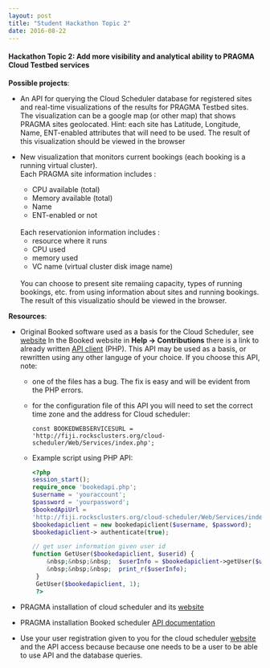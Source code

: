 ```yaml
---
layout: post
title: "Student Hackathon Topic 2"
date: 2016-08-22
---
```


<div class="border">
  <h4>Hackathon Topic 2: Add more visibility and analytical ability to PRAGMA
  Cloud Testbed services </h4>
</div>

**Possible projects**: 

* An API for querying the Cloud Scheduler database for registered sites and 
  real-time visualizations of the results for PRAGMA Testbed sites. The
  visualization can be a google map (or other map) that shows PRAGMA sites
  geolocated.  Hint: each site has Latitude, Longitude, Name, ENT-enabled attributes
  that will need to be used. The result of this visualization should be viewed
  in the browser

* New visualization that monitors current bookings (each booking is a running virtual cluster).
  <br>Each PRAGMA site information includes :

  * CPU available (total)
  * Memory available (total)
  * Name 
  * ENT-enabled or not

  <br>
  Each reservationion information includes :

  * resource where it runs
  * CPU used
  * memory used
  * VC name (virtual cluster disk image name)

  <br>
  You can choose to present site remaiing capacity, types of running bookings,
  etc. from using information about sites and running bookings. 
  The result of this visualizatio should be viewed in the browser.

**Resources**:

* Original Booked software used as a basis for the Cloud Scheduler, see [website][1]
  In the Booked website in **Help -> Contributions** there is a link to already
  written [API client][2] (PHP). This API may be used as a basis, or rewritten 
  using any other languge of your choice. If you choose this API, note:

  * one of the files has a bug. The fix is easy and will be evident from the PHP errors. 
  * for the configuration file of this API you will need to set the correct time zone and the
    address for Cloud scheduler:<br>

        const BOOKEDWEBSERVICESURL = 'http://fiji.rocksclusters.org/cloud-scheduler/Web/Services/index.php';

  * Example script using  PHP API:<br>

    ```php
    <?php
    session_start();
    require_once 'bookedapi.php';
    $username = 'youraccount';
    $password = 'yourpassword';
    $bookedApiUrl =
    'http://fiji.rocksclusters.org/cloud-scheduler/Web/Services/index.php';
    $bookedapiclient = new bookedapiclient($username, $password);
    $bookedapiclient-> authenticate(true);
  
    // get user information given user id 
    function GetUser($bookedapiclient, $userid) {
        &nbsp;&nbsp;&nbsp;  $userInfo = $bookedapiclient->getUser($userid);
        &nbsp;&nbsp;&nbsp;  print_r($userInfo);
     }
     GetUser($bookedapiclient, 1);
     ?>
     ``` 

* PRAGMA installation of cloud scheduler and its [website][3] 
* PRAGMA installation Booked scheduler [API documentation][4]
* Use your user registration given to you for the cloud scheduler [website][3]
  and the API  access because because one needs to be a user
  to be able to use API and the database queries. 

[1]: http://www.bookedscheduler.com 
[2]: https://github.com/TrueSerenity/booked-php-api-client 
[3]: http://fiji.rocksclusters.org/cloud-scheduler   
[4]: http://fiji.rocksclusters.org/cloud-scheduler/Web/Services
